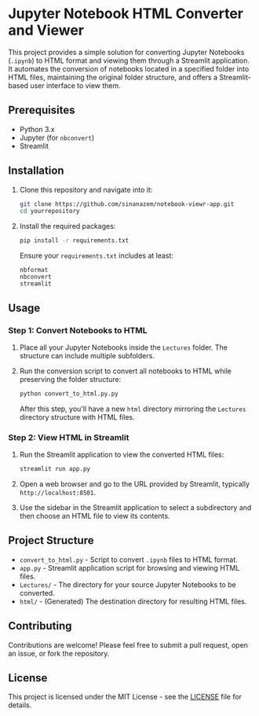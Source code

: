 # Jupyter Notebook HTML Converter and Viewer

This project provides a simple solution for converting Jupyter Notebooks (`.ipynb`) to HTML format and viewing them through a Streamlit application. It automates the conversion of notebooks located in a specified folder into HTML files, maintaining the original folder structure, and offers a Streamlit-based user interface to view them.

## Prerequisites

- Python 3.x
- Jupyter (for `nbconvert`)
- Streamlit

## Installation

1. Clone this repository and navigate into it:

    ```bash
    git clone https://github.com/sinanazem/notebook-viewr-app.git
    cd yourrepository
    ```

2. Install the required packages:

    ```bash
    pip install -r requirements.txt
    ```

   Ensure your `requirements.txt` includes at least:
   ```
   nbformat
   nbconvert
   streamlit
   ```

## Usage

### Step 1: Convert Notebooks to HTML

1. Place all your Jupyter Notebooks inside the `Lectures` folder. The structure can include multiple subfolders.

2. Run the conversion script to convert all notebooks to HTML while preserving the folder structure:

    ```bash
    python convert_to_html.py.py
    ```

   After this step, you'll have a new `html` directory mirroring the `Lectures` directory structure with HTML files.

### Step 2: View HTML in Streamlit

1. Run the Streamlit application to view the converted HTML files:

    ```bash
    streamlit run app.py
    ```

2. Open a web browser and go to the URL provided by Streamlit, typically `http://localhost:8501`.

3. Use the sidebar in the Streamlit application to select a subdirectory and then choose an HTML file to view its contents.

## Project Structure

- `convert_to_html.py` - Script to convert `.ipynb` files to HTML format.
- `app.py` - Streamlit application script for browsing and viewing HTML files.
- `Lectures/` - The directory for your source Jupyter Notebooks to be converted.
- `html/` - (Generated) The destination directory for resulting HTML files.

## Contributing

Contributions are welcome! Please feel free to submit a pull request, open an issue, or fork the repository.

## License

This project is licensed under the MIT License - see the [LICENSE](LICENSE) file for details.

